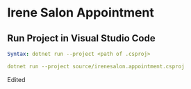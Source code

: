# Irene Salon Appointment

## Run Project in Visual Studio Code
```yaml
Syntax: dotnet run --project <path of .csproj>

dotnet run --project source/irenesalon.appointment.csproj
```

Edited
